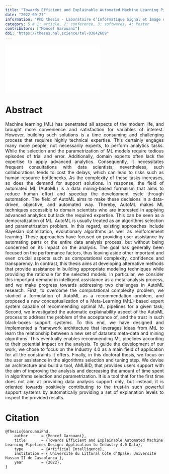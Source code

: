 ```yaml
---
title: "Towards Efficient and Explainable Automated Machine Learning Pipelines Design"
date: "2022-09-27"
information: "PhD thesis - Laboratoire d’Informatique Signal et Image de la Côte d’Opale, Calais France"
category: 5 # 1: article, 2: conference, 3: softwares, 4: Poster
contributors: ["Moncef Garouani"]
doi: "https://theses.hal.science/tel-03842609"
---
```


<embed src="These_GAROUANI_Moncef.pdf" type="application/pdf">

# Abstract
<p style='text-align: justify;'>
Machine learning (ML) has penetrated all aspects of the modern life, and brought more convenience and satisfaction for variables of interest. However, building such solutions is a time consuming and challenging process that requires highly technical expertise. This certainly engages many more people, not necessarily experts, to perform analytics tasks. While the selection and the parametrization of ML models require tedious episodes of trial and error. Additionally, domain experts often lack the expertise to apply advanced analytics. Consequently, it necessitates frequent consultations with data scientists; nevertheless, such collaborations tends to cost the delays, which can lead to risks such as human-resource bottlenecks. As the complexity of these tasks increases, so does the demand for support solutions. In response, the field of automated ML (AutoML) is a data mining-based formalism that aims to reduce human effort and speedup the development cycle through automation.
The field of AutoML aims to make these decisions in a data-driven, objective, and automated way. Thereby, AutoML makes ML techniques accessible to domain scientists who are interested in applying advanced analytics but lack the required expertise. This can be seen as a democratization of ML. AutoML is usually treated as an algorithms selection and parametrization problem. In this regard, existing approaches include Bayesian optimization, evolutionary algorithms as well as reinforcement learning. These approaches have focused on providing user assistance by automating parts or the entire data analysis process, but without being concerned on its impact on the analysis. The goal has generally been focused on the performance factors, thus leaving aside other important and even crucial aspects such as computational complexity, confidence and transparency. In contrast, this thesis aims at developing alternative methods that provide assistance in building appropriate modeling techniques while providing the rationale for the selected models. In particular, we consider this important demand in intelligent assistance as a meta-analysis process, and we make progress towards addressing two challenges in AutoML research. First, to overcome the computational complexity problem, we studied a formulation of AutoML as a recommendation problem, and proposed a new conceptualization of a Meta-Learning (MtL)-based expert system capable of recommending optimal ML pipelines for a given task; Second, we investigated the automatic explainability aspect of the AutoML process to address the problem of the acceptance of, and the trust in such black-boxes support systems.
To this end, we have designed and implemented a framework architecture that leverages ideas from MtL to learn the relationship between a new set of datasets meta-data and mining algorithms. This eventually enables recommending ML pipelines according to their potential impact on the analysis. To guide the development of our work, we chose to focus on the Industry 4.0 as a main field of application for all the constraints it offers. Finally, in this doctoral thesis, we focus on the user assistance in the algorithms selection and tuning step. We devise an architecture and build a tool, AMLBID, that provides users support with the aim of improving the analysis and decreasing the amount of time spent in algorithms selection and parametrization. It is a tool that for the first time does not aim at providing data analysis support only, but instead, it is oriented towards positively contributing to the trust-in such powerful support systems by automatically providing a set of explanation levels to inspect the provided results.
</p>


# Citation

```
@Thesis{GarouaniPhd,
    author      = {Moncef Garouani},
    title       = {Towards Efficient and Explainable Automated Machine Learning Pipelines Design: Application to Industry 4.0 Data},
    type        = {Artificial Intelligence}, 
    institution = { Université du Littoral Côte d’Opale; Université Hassan II de Casablanca },
    year        = {2022},
}
```